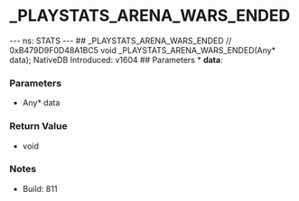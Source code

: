 # _PLAYSTATS_ARENA_WARS_ENDED

--- ns: STATS --- ## _PLAYSTATS_ARENA_WARS_ENDED  // 0xB479D9F0D48A1BC5 void _PLAYSTATS_ARENA_WARS_ENDED(Any* data);  NativeDB Introduced: v1604  ## Parameters * **data**:

### Parameters
* Any* data

### Return Value
* void

### Notes
* Build: 811

